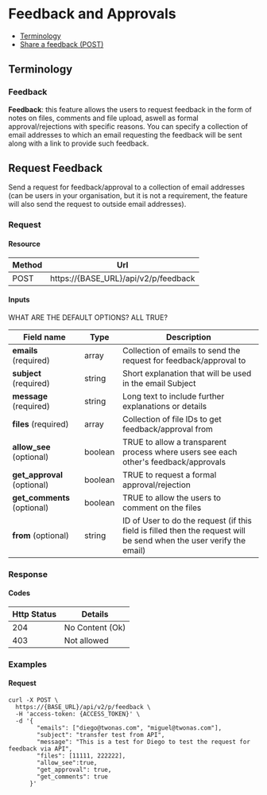 # Feedback and Approvals

- [Terminology](#terminology)
- [Share a feedback (POST)](#share-an-approval)

## Terminology

### Feedback

**Feedback**: this feature allows the users to request feedback in the form of notes on files, comments and file upload, aswell as formal approval/rejections with specific reasons. You can specify a collection of email addresses to which an email requesting the feedback will be sent along with a link to provide such feedback.

## Request Feedback

Send a request for feedback/approval to a collection of email addresses (can be users in your organisation, but it is not a requirement, the feature will also send the request to outside email addresses).

### Request
#### Resource

Method | Url
------- | --------
POST | https://{BASE_URL}/api/v2/p/feedback

#### Inputs

WHAT ARE THE DEFAULT OPTIONS? ALL TRUE?

Field name |     Type    | Description
--------- | ----------- | -----------
**emails** (required) | array | Collection of emails to send the request for feedback/approval to
**subject** (required) | string | Short explanation that will be used in the email Subject
**message** (required) | string | Long text to include further explanations or details
**files** (required) | array<integer> | Collection of file IDs to get feedback/approval from
**allow_see** (optional) | boolean | TRUE to allow a transparent process where users see each other's feedback/approvals
**get_approval** (optional) | boolean | TRUE to request a formal approval/rejection
**get_comments** (optional) | boolean | TRUE to allow the users to comment on the files
**from** (optional) | string | ID of User to do the request (if this field is filled then the request will be send when the user verify the email)

### Response

#### Codes
Http Status | Details
----------- | ----------
204 | No Content (Ok)
403 | Not allowed

### Examples

#### Request
```
curl -X POST \
  https://{BASE_URL}/api/v2/p/feedback \
  -H 'access-token: {ACCESS_TOKEN}' \
  -d '{
        "emails": ["diego@twonas.com", "miguel@twonas.com"],
        "subject": "transfer test from API",
        "message": "This is a test for Diego to test the request for feedback via API",
        "files": [11111, 222222],
        "allow_see":true,
        "get_approval": true,
        "get_comments": true
      }'
```
